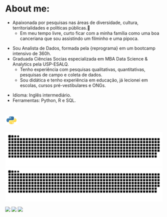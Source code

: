 # About me: 
- Apaixonada por pesquisas nas áreas de diversidade, cultura, territorialidades e políticas públicas.👋
  - Em meu tempo livre, curto ficar com a minha família como uma boa canceriana que sou assistindo um filminho e uma pipoca.
 
* Sou Analista de Dados, formada pela {reprograma} em um bootcamp intensivo de 360h.
* Graduada Ciências Socias especializada em MBA Data Science & Analytics pela USP-ESALQ.
  * Tenho experiência com pesquisas qualitativas, quantitativas, pesquisas de campo e coleta de dados.
  * Sou didática e tenho experiência em educação, já lecionei em escolas, cursos pré-vestibulares e ONGs.

- Idioma: Inglês intermediário.
- Ferramentas: Python, R e SQL.

###

<div style="display: inline_block"><br>
  <img align="center" alt="Rafa-Python" height="30" width="40" src="https://raw.githubusercontent.com/devicons/devicon/master/icons/python/python-original.svg">
</div>

###

![github contribution grid snake animation](https://raw.githubusercontent.com/platane/platane/output/github-contribution-grid-snake-dark.svg#gh-dark-mode-only)![github contribution grid snake animation](https://raw.githubusercontent.com/platane/platane/output/github-contribution-grid-snake.svg#gh-light-mode-only)
   
<div> 
  <a href="https://instagram.com/lary.dscunha" target="_blank"><img src="https://img.shields.io/badge/-Instagram-%23E4405F?style=for-the-badge&logo=instagram&logoColor=white" target="_blank"></a>
  <a href = "mailto:laryssa.dasilvacunha@gmail.com"><img src="https://img.shields.io/badge/-Gmail-%23333?style=for-the-badge&logo=gmail&logoColor=red" target="_blank"></a>
  <a href="[https://www.linkedin.com/in/laryssa-cunha-56a301271/" target="_blank"><img src="https://img.shields.io/badge/-LinkedIn-%230077B5?style=for-the-badge&logo=linkedin&logoColor=white" target="_blank"></a> 
  
</div>
